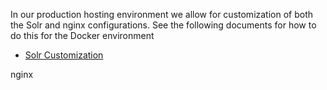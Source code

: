 In our production hosting environment we allow for customization of both the Solr and nginx configurations. See the following documents for how to do this for the Docker environment

* [Solr Customization](solr_customization.md)

nginx


